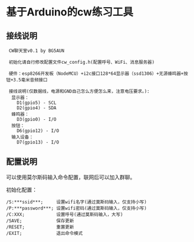 # 基于Arduino的cw练习工具

## 接线说明
```
 CW聊天室v0.1 by BG5AUN

 初始化请自行修改配置文件cw_config.h(配置呼号、WiFi、消息服务器)

 硬件：esp8266开发板（NodeMCU）+i2c接口128*64显示器（ssd1306）+无源蜂鸣器+按钮+3.5毫米音频接口

 接线说明(仅数据线，电源和GND自己怎么方便怎么来，注意电压要求。):
  显示器：
    D1(gpio5) - SCL
    D2(gpio4) - SDA
  蜂鸣器：
    D3(gpio0) - I/O
  按钮：
    D6(gpio12) - I/O
  输入设备：
    D7(gpio13) - I/O
```

## 配置说明

可以使用莫尔斯码输入命令配置，联网后可以加入群聊。

初始化配置：
```
/S:***ssid***;     设置wifi名字(通过莫斯码输入，仅支持小写)
/P:***password***; 设置wifi密码(通过莫斯码输入，仅支持小写)
/C:XXX;            设置呼号(通过莫斯码输入，大写)
/SAVE;             保存更新
/RESET;            重置更新
/EXIT;             退出命令模式
```
